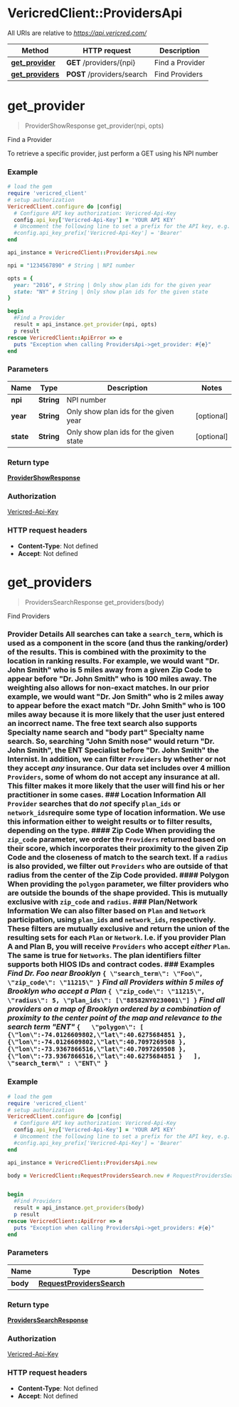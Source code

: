 # VericredClient::ProvidersApi

All URIs are relative to *https://api.vericred.com/*

Method | HTTP request | Description
------------- | ------------- | -------------
[**get_provider**](ProvidersApi.md#get_provider) | **GET** /providers/{npi} | Find a Provider
[**get_providers**](ProvidersApi.md#get_providers) | **POST** /providers/search | Find Providers


# **get_provider**
> ProviderShowResponse get_provider(npi, opts)

Find a Provider

To retrieve a specific provider, just perform a GET using his NPI number

### Example
```ruby
# load the gem
require 'vericred_client'
# setup authorization
VericredClient.configure do |config|
  # Configure API key authorization: Vericred-Api-Key
  config.api_key['Vericred-Api-Key'] = 'YOUR API KEY'
  # Uncomment the following line to set a prefix for the API key, e.g. 'Bearer' (defaults to nil)
  #config.api_key_prefix['Vericred-Api-Key'] = 'Bearer'
end

api_instance = VericredClient::ProvidersApi.new

npi = "1234567890" # String | NPI number

opts = { 
  year: "2016", # String | Only show plan ids for the given year
  state: "NY" # String | Only show plan ids for the given state
}

begin
  #Find a Provider
  result = api_instance.get_provider(npi, opts)
  p result
rescue VericredClient::ApiError => e
  puts "Exception when calling ProvidersApi->get_provider: #{e}"
end
```

### Parameters

Name | Type | Description  | Notes
------------- | ------------- | ------------- | -------------
 **npi** | **String**| NPI number | 
 **year** | **String**| Only show plan ids for the given year | [optional] 
 **state** | **String**| Only show plan ids for the given state | [optional] 

### Return type

[**ProviderShowResponse**](ProviderShowResponse.md)

### Authorization

[Vericred-Api-Key](../README.md#Vericred-Api-Key)

### HTTP request headers

 - **Content-Type**: Not defined
 - **Accept**: Not defined



# **get_providers**
> ProvidersSearchResponse get_providers(body)

Find Providers

### Provider Details All searches can take a `search_term`, which is used as a component in the score (and thus the ranking/order) of the results.  This is combined with the proximity to the location in ranking results. For example, we would want \"Dr. John Smith\" who is 5 miles away from a given Zip Code to appear before \"Dr. John Smith\" who is 100 miles away.  The weighting also allows for non-exact matches.  In our prior example, we would want \"Dr. Jon Smith\" who is 2 miles away to appear before the exact match \"Dr. John Smith\" who is 100 miles away because it is more likely that the user just entered an incorrect name.  The free text search also supports Specialty name search and \"body part\" Specialty name search.  So, searching \"John Smith nose\" would return \"Dr. John Smith\", the ENT Specialist before \"Dr. John Smith\" the Internist.  In addition, we can filter `Providers` by whether or not they accept *any* insurance.  Our data set includes over 4 million `Providers`, some of whom do not accept any insurance at all.  This filter makes it more likely that the user will find his or her practitioner in some cases.  ### Location Information  All `Provider` searches that do *not* specify `plan_ids` or `network_ids`require some type of location information. We use this information either to weight results or to filter results, depending on the type.  #### Zip Code When providing the `zip_code` parameter, we order the `Providers` returned based on their score, which incorporates their proximity to the given Zip Code and the closeness of match to the search text.  If a `radius` is also provided, we filter out `Providers` who are outside of that radius from the center of the Zip Code provided.  #### Polygon When providing the `polygon` parameter, we filter providers who are outside the bounds of the shape provided.  This is mutually exclusive with `zip_code` and `radius`.  ### Plan/Network Information We can also filter based on `Plan` and `Network` participation, using `plan_ids` and `network_ids`, respectively.  These filters are mutually exclusive and return the union of the resulting sets for each `Plan` or `Network`.  I.e. if you provider Plan A and Plan B, you will receive `Providers` who accept *either* `Plan`.  The same is true for `Networks`. The plan identifiers filter supports both HIOS IDs and contract codes.  ### Examples  *Find Dr. Foo near Brooklyn*  `{ \"search_term\": \"Foo\", \"zip_code\": \"11215\" }`  *Find all Providers within 5 miles of Brooklyn who accept a Plan*  `{ \"zip_code\": \"11215\", \"radius\": 5, \"plan_ids\": [\"88582NY0230001\"] }`  *Find all providers on a map of Brooklyn ordered by a combination of proximity to the center point of the map and relevance to the search term \"ENT\"*  ``` {   \"polygon\": [       {\"lon\":-74.0126609802,\"lat\":40.6275684851 },       {\"lon\":-74.0126609802,\"lat\":40.7097269508 },       {\"lon\":-73.9367866516,\"lat\":40.7097269508 },       {\"lon\":-73.9367866516,\"lat\":40.6275684851 }   ],   \"search_term\" : \"ENT\" } ``` 

### Example
```ruby
# load the gem
require 'vericred_client'
# setup authorization
VericredClient.configure do |config|
  # Configure API key authorization: Vericred-Api-Key
  config.api_key['Vericred-Api-Key'] = 'YOUR API KEY'
  # Uncomment the following line to set a prefix for the API key, e.g. 'Bearer' (defaults to nil)
  #config.api_key_prefix['Vericred-Api-Key'] = 'Bearer'
end

api_instance = VericredClient::ProvidersApi.new

body = VericredClient::RequestProvidersSearch.new # RequestProvidersSearch | 


begin
  #Find Providers
  result = api_instance.get_providers(body)
  p result
rescue VericredClient::ApiError => e
  puts "Exception when calling ProvidersApi->get_providers: #{e}"
end
```

### Parameters

Name | Type | Description  | Notes
------------- | ------------- | ------------- | -------------
 **body** | [**RequestProvidersSearch**](RequestProvidersSearch.md)|  | 

### Return type

[**ProvidersSearchResponse**](ProvidersSearchResponse.md)

### Authorization

[Vericred-Api-Key](../README.md#Vericred-Api-Key)

### HTTP request headers

 - **Content-Type**: Not defined
 - **Accept**: Not defined



